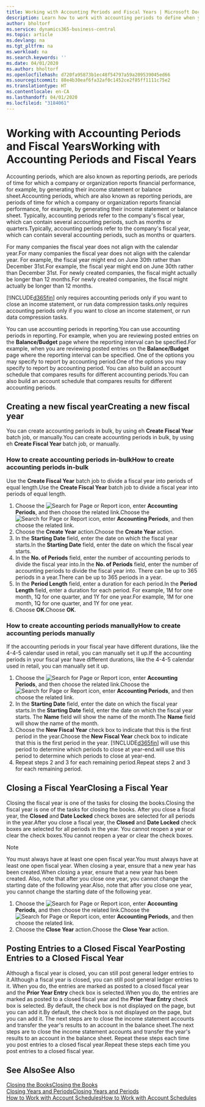 ```yaml
---
title: Working with Accounting Periods and Fiscal Years | Microsoft Docs
description: Learn how to work with accounting periods to define when your company reports financial performance.
author: bholtorf
ms.service: dynamics365-business-central
ms.topic: article
ms.devlang: na
ms.tgt_pltfrm: na
ms.workload: na
ms.search.keywords: ''
ms.date: 04/01/2020
ms.author: bholtorf
ms.openlocfilehash: d720fa95873b1ec48f54797a59a209539045ed66
ms.sourcegitcommit: 88e4b30eaf6fa32af0c1452ce2f85ff1111c75e2
ms.translationtype: HT
ms.contentlocale: en-CA
ms.lasthandoff: 04/01/2020
ms.locfileid: "3184061"
---
```

# <a name="working-with-accounting-periods-and-fiscal-years"></a><span data-ttu-id="f67d3-103">Working with Accounting Periods and Fiscal Years</span><span class="sxs-lookup"><span data-stu-id="f67d3-103">Working with Accounting Periods and Fiscal Years</span></span>
<span data-ttu-id="f67d3-104">Accounting periods, which are also known as reporting periods, are periods of time for which a company or organization reports financial performance, for example, by generating their income statement or balance sheet.</span><span class="sxs-lookup"><span data-stu-id="f67d3-104">Accounting periods, which are also known as reporting periods, are periods of time for which a company or organization reports financial performance, for example, by generating their income statement or balance sheet.</span></span> <span data-ttu-id="f67d3-105">Typically, accounting periods refer to the company's fiscal year, which can contain several accounting periods, such as months or quarters.</span><span class="sxs-lookup"><span data-stu-id="f67d3-105">Typically, accounting periods refer to the company's fiscal year, which can contain several accounting periods, such as months or quarters.</span></span>

<span data-ttu-id="f67d3-106">For many companies the fiscal year does not align with the calendar year.</span><span class="sxs-lookup"><span data-stu-id="f67d3-106">For many companies the fiscal year does not align with the calendar year.</span></span> <span data-ttu-id="f67d3-107">For example, the fiscal year might end on June 30th rather than December 31st.</span><span class="sxs-lookup"><span data-stu-id="f67d3-107">For example, the fiscal year might end on June 30th rather than December 31st.</span></span> <span data-ttu-id="f67d3-108">For newly created companies, the fiscal might actually be longer than 12 months.</span><span class="sxs-lookup"><span data-stu-id="f67d3-108">For newly created companies, the fiscal might actually be longer than 12 months.</span></span> 

[!INCLUDE[d365fin](includes/d365fin_md.md)] <span data-ttu-id="f67d3-109">only requires accounting periods only if you want to close an income statement, or run data compression tasks.</span><span class="sxs-lookup"><span data-stu-id="f67d3-109">only requires accounting periods only if you want to close an income statement, or run data compression tasks.</span></span> 

<span data-ttu-id="f67d3-110">You can use accounting periods in reporting.</span><span class="sxs-lookup"><span data-stu-id="f67d3-110">You can use accounting periods in reporting.</span></span> <span data-ttu-id="f67d3-111">For example, when you are reviewing posted entries on the **Balance/Budget** page where the reporting interval can be specified.</span><span class="sxs-lookup"><span data-stu-id="f67d3-111">For example, when you are reviewing posted entries on the **Balance/Budget** page where the reporting interval can be specified.</span></span> <span data-ttu-id="f67d3-112">One of the options you may specify to report by accounting period.</span><span class="sxs-lookup"><span data-stu-id="f67d3-112">One of the options you may specify to report by accounting period.</span></span> <span data-ttu-id="f67d3-113">You can also build an account schedule that compares results for different accounting periods.</span><span class="sxs-lookup"><span data-stu-id="f67d3-113">You can also build an account schedule that compares results for different accounting periods.</span></span>

## <a name="creating-a-new-fiscal-year"></a><span data-ttu-id="f67d3-114">Creating a new fiscal year</span><span class="sxs-lookup"><span data-stu-id="f67d3-114">Creating a new fiscal year</span></span>
<span data-ttu-id="f67d3-115">You can create accounting periods in bulk, by using eh **Create Fiscal Year** batch job, or manually.</span><span class="sxs-lookup"><span data-stu-id="f67d3-115">You can create accounting periods in bulk, by using eh **Create Fiscal Year** batch job, or manually.</span></span>

### <a name="how-to-create-accounting-periods-in-bulk"></a><span data-ttu-id="f67d3-116">How to create accounting periods in-bulk</span><span class="sxs-lookup"><span data-stu-id="f67d3-116">How to create accounting periods in-bulk</span></span>
<span data-ttu-id="f67d3-117">Use the **Create Fiscal Year** batch job to divide a fiscal year into periods of equal length.</span><span class="sxs-lookup"><span data-stu-id="f67d3-117">Use the **Create Fiscal Year** batch job to divide a fiscal year into periods of equal length.</span></span>  

1. <span data-ttu-id="f67d3-118">Choose the ![Search for Page or Report](media/ui-search/search_small.png "Search for Page or Report icon") icon, enter **Accounting Periods**, and then choose the related link.</span><span class="sxs-lookup"><span data-stu-id="f67d3-118">Choose the ![Search for Page or Report](media/ui-search/search_small.png "Search for Page or Report icon") icon, enter **Accounting Periods**, and then choose the related link.</span></span>  
2. <span data-ttu-id="f67d3-119">Choose the **Create Year** action.</span><span class="sxs-lookup"><span data-stu-id="f67d3-119">Choose the **Create Year** action.</span></span>  <!--What about the Scheduling option? Should we mention that? There's also the Report Output Type field...-->
3. <span data-ttu-id="f67d3-120">In the **Starting Date** field, enter the date on which the fiscal year starts.</span><span class="sxs-lookup"><span data-stu-id="f67d3-120">In the **Starting Date** field, enter the date on which the fiscal year starts.</span></span>  
4. <span data-ttu-id="f67d3-121">In the **No. of Periods** field, enter the number of accounting periods to divide the fiscal year into.</span><span class="sxs-lookup"><span data-stu-id="f67d3-121">In the **No. of Periods** field, enter the number of accounting periods to divide the fiscal year into.</span></span> <span data-ttu-id="f67d3-122">There can be up to 365 periods in a year.</span><span class="sxs-lookup"><span data-stu-id="f67d3-122">There can be up to 365 periods in a year.</span></span>  
5. <span data-ttu-id="f67d3-123">In the **Period Length** field, enter a duration for each period.</span><span class="sxs-lookup"><span data-stu-id="f67d3-123">In the **Period Length** field, enter a duration for each period.</span></span> <span data-ttu-id="f67d3-124">For example, 1M for one month, 1Q for one quarter, and 1Y for one year.</span><span class="sxs-lookup"><span data-stu-id="f67d3-124">For example, 1M for one month, 1Q for one quarter, and 1Y for one year.</span></span>  
6. <span data-ttu-id="f67d3-125">Choose **OK**.</span><span class="sxs-lookup"><span data-stu-id="f67d3-125">Choose **OK**.</span></span>  

### <a name="how-to-create-accounting-periods-manually"></a><span data-ttu-id="f67d3-126">How to create accounting periods manually</span><span class="sxs-lookup"><span data-stu-id="f67d3-126">How to create accounting periods manually</span></span>
<span data-ttu-id="f67d3-127">If the accounting periods in your fiscal year have different durations, like the 4-4-5 calendar used in retail, you can manually set it up.</span><span class="sxs-lookup"><span data-stu-id="f67d3-127">If the accounting periods in your fiscal year have different durations, like the 4-4-5 calendar used in retail, you can manually set it up.</span></span>  
  
1. <span data-ttu-id="f67d3-128">Choose the ![Search for Page or Report](media/ui-search/search_small.png "Search for Page or Report icon") icon, enter **Accounting Periods**, and then choose the related link.</span><span class="sxs-lookup"><span data-stu-id="f67d3-128">Choose the ![Search for Page or Report](media/ui-search/search_small.png "Search for Page or Report icon") icon, enter **Accounting Periods**, and then choose the related link.</span></span>  
2. <span data-ttu-id="f67d3-129">In the **Starting Date** field, enter the date on which the fiscal year starts.</span><span class="sxs-lookup"><span data-stu-id="f67d3-129">In the **Starting Date** field, enter the date on which the fiscal year starts.</span></span> <span data-ttu-id="f67d3-130">The **Name** field will show the name of the month.</span><span class="sxs-lookup"><span data-stu-id="f67d3-130">The **Name** field will show the name of the month.</span></span>  
3. <span data-ttu-id="f67d3-131">Choose the **New Fiscal Year** check box to indicate that this is the first period in the year.</span><span class="sxs-lookup"><span data-stu-id="f67d3-131">Choose the **New Fiscal Year** check box to indicate that this is the first period in the year.</span></span> [!INCLUDE[d365fin](includes/d365fin_md.md)] <span data-ttu-id="f67d3-132">will use this period to determine which periods to close at year-end.</span><span class="sxs-lookup"><span data-stu-id="f67d3-132">will use this period to determine which periods to close at year-end.</span></span>
4. <span data-ttu-id="f67d3-133">Repeat steps 2 and 3 for each remaining period.</span><span class="sxs-lookup"><span data-stu-id="f67d3-133">Repeat steps 2 and 3 for each remaining period.</span></span>  

## <a name="closing-a-fiscal-year"></a><span data-ttu-id="f67d3-134">Closing a Fiscal Year</span><span class="sxs-lookup"><span data-stu-id="f67d3-134">Closing a Fiscal Year</span></span>
<span data-ttu-id="f67d3-135">Closing the fiscal year is one of the tasks for closing the books.</span><span class="sxs-lookup"><span data-stu-id="f67d3-135">Closing the fiscal year is one of the tasks for closing the books.</span></span> <span data-ttu-id="f67d3-136">After you close a fiscal year, the **Closed** and **Date Locked** check boxes are selected for all periods in the year.</span><span class="sxs-lookup"><span data-stu-id="f67d3-136">After you close a fiscal year, the **Closed** and **Date Locked** check boxes are selected for all periods in the year.</span></span> <span data-ttu-id="f67d3-137">You cannot reopen a year or clear the check boxes.</span><span class="sxs-lookup"><span data-stu-id="f67d3-137">You cannot reopen a year or clear the check boxes.</span></span>

> [!NOTE]  
>  <span data-ttu-id="f67d3-138">You must always have at least one open fiscal year.</span><span class="sxs-lookup"><span data-stu-id="f67d3-138">You must always have at least one open fiscal year.</span></span> <span data-ttu-id="f67d3-139">When closing a year, ensure that a new year has been created.</span><span class="sxs-lookup"><span data-stu-id="f67d3-139">When closing a year, ensure that a new year has been created.</span></span> <span data-ttu-id="f67d3-140">Also, note that after you close one year, you cannot change the starting date of the following year.</span><span class="sxs-lookup"><span data-stu-id="f67d3-140">Also, note that after you close one year, you cannot change the starting date of the following year.</span></span>

1. <span data-ttu-id="f67d3-141">Choose the ![Search for Page or Report](media/ui-search/search_small.png "Search for Page or Report icon") icon, enter **Accounting Periods**, and then choose the related link.</span><span class="sxs-lookup"><span data-stu-id="f67d3-141">Choose the ![Search for Page or Report](media/ui-search/search_small.png "Search for Page or Report icon") icon, enter **Accounting Periods**, and then choose the related link.</span></span>  
2. <span data-ttu-id="f67d3-142">Choose the **Close Year** action.</span><span class="sxs-lookup"><span data-stu-id="f67d3-142">Choose the **Close Year** action.</span></span>  

## <a name="posting-entries-to-a-closed-fiscal-year"></a><span data-ttu-id="f67d3-143">Posting Entries to a Closed Fiscal Year</span><span class="sxs-lookup"><span data-stu-id="f67d3-143">Posting Entries to a Closed Fiscal Year</span></span>
<span data-ttu-id="f67d3-144">Although a fiscal year is closed, you can still post general ledger entries to it.</span><span class="sxs-lookup"><span data-stu-id="f67d3-144">Although a fiscal year is closed, you can still post general ledger entries to it.</span></span> <span data-ttu-id="f67d3-145">When you do, the entries are marked as posted to a closed fiscal year and the **Prior Year Entry** check box is selected.</span><span class="sxs-lookup"><span data-stu-id="f67d3-145">When you do, the entries are marked as posted to a closed fiscal year and the **Prior Year Entry** check box is selected.</span></span> <span data-ttu-id="f67d3-146">By default, the check box is not displayed on the page, but you can add it.</span><span class="sxs-lookup"><span data-stu-id="f67d3-146">By default, the check box is not displayed on the page, but you can add it.</span></span> <span data-ttu-id="f67d3-147">The next steps are to close the income statement accounts and transfer the year's results to an account in the balance sheet.</span><span class="sxs-lookup"><span data-stu-id="f67d3-147">The next steps are to close the income statement accounts and transfer the year's results to an account in the balance sheet.</span></span> <span data-ttu-id="f67d3-148">Repeat these steps each time you post entries to a closed fiscal year.</span><span class="sxs-lookup"><span data-stu-id="f67d3-148">Repeat these steps each time you post entries to a closed fiscal year.</span></span>

## <a name="see-also"></a><span data-ttu-id="f67d3-149">See Also</span><span class="sxs-lookup"><span data-stu-id="f67d3-149">See Also</span></span>
[<span data-ttu-id="f67d3-150">Closing the Books</span><span class="sxs-lookup"><span data-stu-id="f67d3-150">Closing the Books</span></span>](year-close-books.md)  
[<span data-ttu-id="f67d3-151">Closing Years and Periods</span><span class="sxs-lookup"><span data-stu-id="f67d3-151">Closing Years and Periods</span></span>](year-close-years-periods.md)  
[<span data-ttu-id="f67d3-152">How to Work with Account Schedules</span><span class="sxs-lookup"><span data-stu-id="f67d3-152">How to Work with Account Schedules</span></span>](bi-how-work-account-schedule.md)  
  





